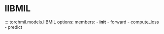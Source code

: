 # IIBMIL

::: torchmil.models.IIBMIL
    options:
        members:
            - __init__
            - forward
            - compute_loss
            - predict